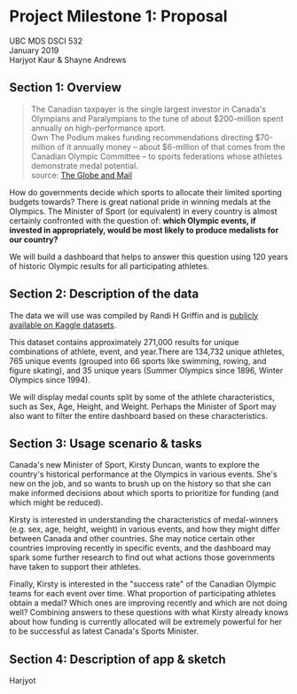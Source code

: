 # Project Milestone 1: Proposal

UBC MDS DSCI 532  
January 2019   
Harjyot Kaur & Shayne Andrews


## Section 1: Overview

> The Canadian taxpayer is the single largest investor in Canada's Olympians and Paralympians to the tune of about $200-million spent annually on high-performance sport.  
> Own The Podium makes funding recommendations directing $70-million of it annually money – about $6-million of that comes from the Canadian Olympic Committee – to sports federations whose athletes demonstrate medal potential.  
> source: [The Globe and Mail](https://www.theglobeandmail.com/sports/olympics/canadas-newest-sports-minister-scouts-olympic-team-in-pyeongchang/article37889549/)

How do governments decide which sports to allocate their limited sporting budgets towards? There is great national pride in winning medals at the Olympics. The Minister of Sport (or equivalent) in every country is almost certainly confronted with the question of: __which Olympic events, if invested in appropriately, would be most likely to produce medalists for our country?__

We will build a dashboard that helps to answer this question using 120 years of historic Olympic results for all participating athletes.

## Section 2: Description of the data

The data we will use was compiled by Randi H Griffin and is [publicly available on Kaggle datasets](https://www.kaggle.com/heesoo37/120-years-of-olympic-history-athletes-and-results#athlete_events.csv).

This dataset contains approximately 271,000 results for unique combinations of athlete, event, and year.There are 134,732 unique athletes, 765 unique events (grouped into 66 sports like swimming, rowing, and figure skating), and 35 unique years (Summer Olympics since 1896, Winter Olympics since 1994).

We will display medal counts split by some of the athlete characteristics, such as Sex, Age, Height, and Weight. Perhaps the Minister of Sport may also want to filter the entire dashboard based on these characteristics.

## Section 3: Usage scenario & tasks

Canada's new Minister of Sport, Kirsty Duncan, wants to explore the country's historical performance at the Olympics in various events. She's new on the job, and so wants to brush up on the history so that she can make informed decisions about which sports to prioritize for funding (and which might be reduced).  

Kirsty is interested in understanding the characteristics of medal-winners (e.g. sex, age, height, weight) in various events, and how they might differ between Canada and other countries. She may notice certain other countries improving recently in specific events, and the dashboard may spark some further research to find out what actions those governments have taken to support their athletes.

Finally, Kirsty is interested in the "success rate" of the Canadian Olympic teams for each event over time. What proportion of participating athletes obtain a medal? Which ones are improving recently and which are not doing well? Combining answers to these questions with what Kirsty already knows about how funding is currently allocated will be extremely powerful for her to be successful as latest Canada's Sports Minister.

## Section 4: Description of app & sketch

Harjyot
